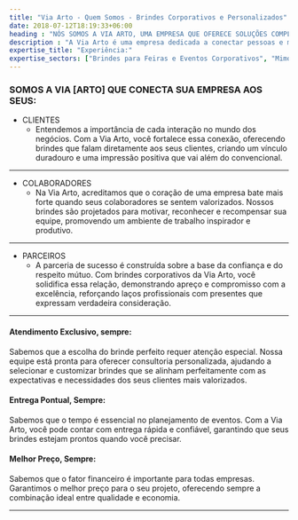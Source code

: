 ```yaml
---
title: "Via Arto - Quem Somos - Brindes Corporativos e Personalizados"
date: 2018-07-12T18:19:33+06:00
heading : "NÓS SOMOS A VIA ARTO, UMA EMPRESA QUE OFERECE SOLUÇÕES COMPLETAS EM PRODUTOS PERSONALIZADOS E BRINDES CORPORATIVOS"
description : "A Via Arto é uma empresa dedicada a conectar pessoas e marcas, criando experiências poderosas e duradouras através de brindes corporativos personalizados. Oferecemos um serviço completo que inclui design, suporte ao cliente, gestão de produção, controle de qualidade, gestão de estoque, plataforma online, armazenagem e envio."
expertise_title: "Experiência:"
expertise_sectors: ["Brindes para Feiras e Eventos Corporativos", "Mimos para Clientes", "Engaje seus Colaboradores", "O que mais você imaginar"]
---
```


### SOMOS A VIA [ARTO] QUE CONECTA SUA EMPRESA AOS SEUS:

+ CLIENTES
  + Entendemos a importância de cada interação no mundo dos negócios. Com a Via Arto, você fortalece essa conexão, oferecendo brindes que falam diretamente aos seus clientes, criando um vínculo duradouro e uma impressão positiva que vai além do convencional.
---
+ COLABORADORES
    + Na Via Arto, acreditamos que o coração de uma empresa bate mais forte quando seus colaboradores se sentem valorizados. Nossos brindes são projetados para motivar, reconhecer e recompensar sua equipe, promovendo um ambiente de trabalho inspirador e produtivo.
---
+ PARCEIROS
    + A parceria de sucesso é construída sobre a base da confiança e do respeito mútuo. Com brindes corporativos da Via Arto, você solidifica essa relação, demonstrando apreço e compromisso com a excelência, reforçando laços profissionais com presentes que expressam verdadeira consideração.

---
#### Atendimento Exclusivo, sempre: 
Sabemos que a escolha do brinde perfeito requer atenção especial. Nossa equipe está pronta para oferecer consultoria personalizada, ajudando a selecionar e customizar brindes que se alinham perfeitamente com as expectativas e necessidades dos seus clientes mais valorizados.

#### Entrega Pontual, Sempre: 
Sabemos que o tempo é essencial no planejamento de eventos. Com a Via Arto, você pode contar com entrega rápida e confiável, garantindo que seus brindes estejam prontos quando você precisar.

#### Melhor Preço, Sempre: 
Sabemos que o fator financeiro é importante para todas empresas. Garantimos o melhor preço para o seu projeto, oferecendo sempre a combinação ideal entre qualidade e economia.

---